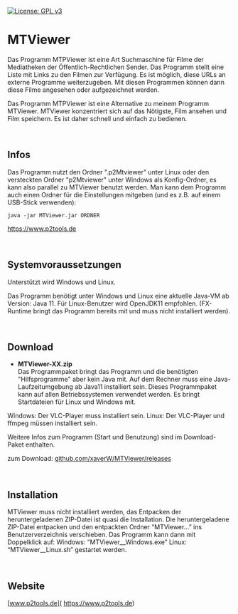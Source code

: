 [![License: GPL v3](https://img.shields.io/badge/License-GPL%20v3-blue.svg)](http://www.gnu.org/licenses/gpl-3.0)

# MTViewer

Das Programm MTPViewer ist eine Art Suchmaschine für Filme der Mediatheken der Öffentlich-Rechtlichen Sender. Das
Programm stellt eine Liste mit Links zu den Filmen zur Verfügung. Es ist möglich, diese URLs an externe Programme
weiterzugeben. Mit diesen Programmen können dann diese Filme angesehen oder aufgezeichnet werden.

Das Programm MTPViewer ist eine Alternative zu meinem Programm MTViewer. MTViewer konzentriert sich auf das Nötigste,
Film ansehen und Film speichern. Es ist daher schnell und einfach zu bedienen.

<br />

## Infos

Das Programm nutzt den Ordner ".p2Mtviewer" unter Linux oder den versteckten Ordner "p2Mtviewer" unter Windows als
Konfig-Ordner, es kann also parallel zu MTViewer benutzt werden. Man kann dem Programm auch einen Ordner für die
Einstellungen mitgeben (und es z.B. auf einem USB-Stick verwenden):

```
java -jar MTViewer.jar ORDNER 
```

https://www.p2tools.de


<br />

## Systemvoraussetzungen

Unterstützt wird Windows und Linux.

Das Programm benötigt unter Windows und Linux eine aktuelle Java-VM ab Version: Java 11. Für Linux-Benutzer wird
OpenJDK11 empfohlen. (FX-Runtime bringt das Programm bereits mit und muss nicht installiert werden).

<br />

## Download

- **MTViewer-XX.zip**  
  Das Programmpaket bringt das Programm und die benötigten "Hilfsprogramme" aber kein Java mit. Auf dem Rechner muss
  eine Java-Laufzeitumgebung ab Java11 installiert sein. Dieses Programmpaket kann auf allen Betriebssystemen verwendet
  werden. Es bringt Startdateien für Linux und Windows mit.

Windows:
Der VLC-Player muss installiert sein. Linux:
Der VLC-Player und ffmpeg müssen installiert sein.

Weitere Infos zum Programm (Start und Benutzung) sind im Download-Paket enthalten.

zum Download: [github.com/xaverW/MTViewer/releases](https://github.com/xaverW/MTViewer/releases)

<br />

## Installation

MTViewer muss nicht installiert werden, das Entpacken der heruntergeladenen ZIP-Datei ist quasi die Installation. Die
heruntergeladene ZIP-Datei entpacken und den entpackten Ordner “MTViewer...” ins Benutzerverzeichnis verschieben. Das
Programm kann dann mit Doppelklick auf:
Windows: “MTViewer__Windows.exe” Linux: “MTViewer__Linux.sh” gestartet werden.


<br />

## Website

[www.p2tools.de]( https://www.p2tools.de)


